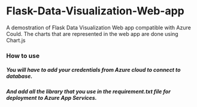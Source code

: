 # Flask-Data-Visualization-Web-app
A demostration of Flask Data Visualization Web app compatible with Azure Could. The charts that are represented in the web app are done using Chart.js

### How to use

##### You will have to add your credentials from Azure cloud to connect to database.
##### And add all the library that you use in the requirement.txt file for deployment to Azure App Services.

